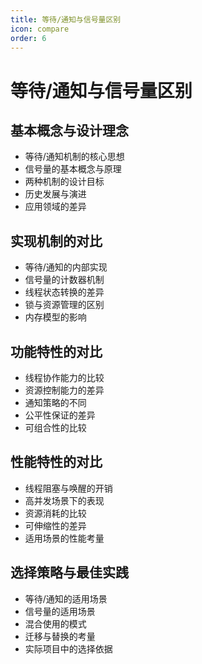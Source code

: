 ```yaml
---
title: 等待/通知与信号量区别
icon: compare
order: 6
---
```


# 等待/通知与信号量区别

## 基本概念与设计理念

- 等待/通知机制的核心思想
- 信号量的基本概念与原理
- 两种机制的设计目标
- 历史发展与演进
- 应用领域的差异

## 实现机制的对比

- 等待/通知的内部实现
- 信号量的计数器机制
- 线程状态转换的差异
- 锁与资源管理的区别
- 内存模型的影响

## 功能特性的对比

- 线程协作能力的比较
- 资源控制能力的差异
- 通知策略的不同
- 公平性保证的差异
- 可组合性的比较

## 性能特性的对比

- 线程阻塞与唤醒的开销
- 高并发场景下的表现
- 资源消耗的比较
- 可伸缩性的差异
- 适用场景的性能考量

## 选择策略与最佳实践

- 等待/通知的适用场景
- 信号量的适用场景
- 混合使用的模式
- 迁移与替换的考量
- 实际项目中的选择依据
